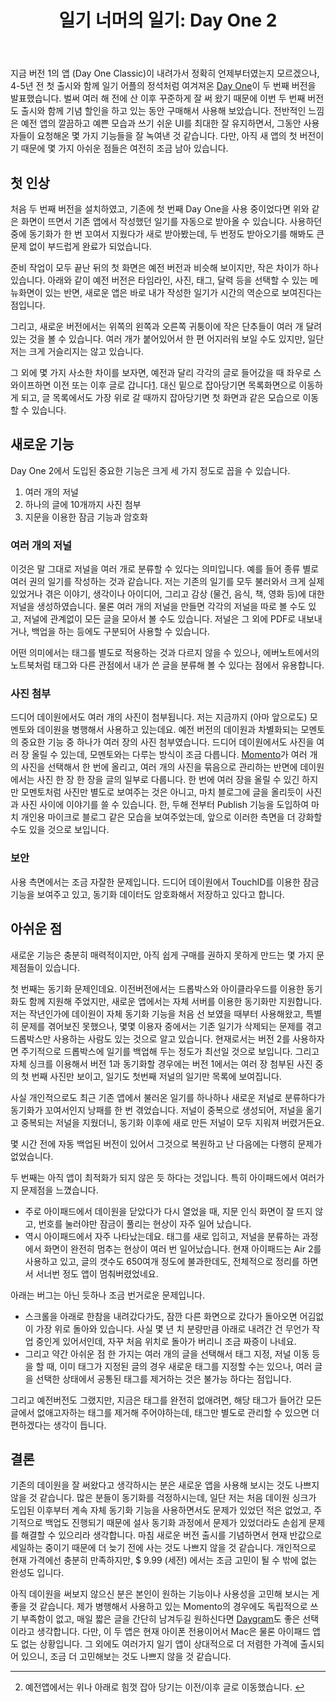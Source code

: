 ﻿---
title: '일기 너머의 일기: Day One 2'
categories:
  - apps
tags:
  - app
  - day-one
  - ipad
  - iphone
  - 아이폰
  - 앱
  - 유니버설
  - 유료
  - 일기
pubDate: 2016-02-10
description: 기본 설명을 입력하세요
---

지금 버전 1의 앱 (Day One Classic)이 내려가서 정확히 언제부터였는지 모르겠으나, 4-5년 전 첫 출시와 함께 일기 어플의 정석처럼 여겨져온 [Day One](https://itunes.apple.com/us/app/day-one-2-journal-+-notes/id1044867788?mt=8&uo=4&at=10l6nh&ct=ms_inline)이 두 번째 버전을 발표했습니다. 벌써 여러 해 전에 산 이후 꾸준하게 잘 써 왔기 때문에 이번 두 번째 버전도 출시와 함께 기념 할인을 하고 있는 동안 구매해서 사용해 보았습니다. 전반적인 느낌은 예전 앱의 깔끔하고 예쁜 모습과 쓰기 쉬운 UI를 최대한 잘 유지하면서, 그동안 사용자들이 요청해온 몇 가지 기능들을 잘 녹여낸 것 같습니다. 다만, 아직 새 앱의 첫 버전이기 때문에 몇 가지 아쉬운 점들은 여전히 조금 남아 있습니다.

## 첫 인상

처음 두 번째 버전을 설치하였고, 기존에 첫 번째 Day One을 사용 중이었다면 위와 같은 화면이 뜨면서 기존 앱에서 작성했던 일기를 자동으로 받아올 수 있습니다. 사용하던 중에 동기화가 한 번 꼬여서 지웠다가 새로 받아봤는데, 두 번정도 받아오기를 해봐도 큰 문제 없이 부드럽게 완료가 되었습니다.

준비 작업이 모두 끝난 뒤의 첫 화면은 예전 버전과 비슷해 보이지만, 작은 차이가 하나 있습니다. 아래와 같이 예전 버전은 타임라인, 사진, 태그, 달력 등을 선택할 수 있는 메뉴화면이 있는 반면, 새로운 앱은 바로 내가 작성한 일기가 시간의 역순으로 보여진다는 점입니다.

그리고, 새로운 버전에서는 위쪽의 왼쪽과 오른쪽 귀퉁이에 작은 단추들이 여러 개 달려 있는 것을 볼 수 있습니다. 여러 개가 붙어있어서 한 편 어지러워 보일 수도 있지만, 일단 저는 크게 거슬리지는 않고 있습니다.

그 외에 몇 가지 사소한 차이를 보자면, 예전과 달리 각각의 글로 들어갔을 때 좌우로 스와이프하면 이전 또는 이후 글로 갑니다[1](#fn-184-1). 대신 밑으로 잡아당기면 목록화면으로 이동하게 되고, 글 목록에서도 가장 위로 갈 때까지 잡아당기면 첫 화면과 같은 모습으로 이동할 수 있습니다.

## 새로운 기능

Day One 2에서 도입된 중요한 기능은 크게 세 가지 정도로 꼽을 수 있습니다.

1. 여러 개의 저널
2. 하나의 글에 10개까지 사진 첨부
3. 지문을 이용한 잠금 기능과 암호화

### 여러 개의 저널

이것은 말 그대로 저널을 여러 개로 분류할 수 있다는 의미입니다. 예를 들어 종류 별로 여러 권의 일기를 작성하는 것과 같습니다. 저는 기존의 일기를 모두 불러와서 크게 실제 있었거나 겪은 이야기, 생각이나 아이디어, 그리고 감상 (물건, 음식, 책, 영화 등)에 대한 저널을 생성하였습니다. 물론 여러 개의 저널을 만들면 각각의 저널을 따로 볼 수도 있고, 저널에 관계없이 모든 글을 모아서 볼 수도 있습니다. 저널은 그 외에 PDF로 내보내거나, 백업을 하는 등에도 구분되어 사용할 수 있습니다.

어떤 의미에서는 태그를 별도로 적용하는 것과 다르지 않을 수 있으나, 에버노트에서의 노트북처럼 태그와 다른 관점에서 내가 쓴 글을 분류해 볼 수 있다는 점에서 유용합니다.

### 사진 첨부

드디어 데이원에서도 여러 개의 사진이 첨부됩니다. 저는 지금까지 (아마 앞으로도) 모멘토와 데이원을 병행해서 사용하고 있는데요. 예전 버전의 데이원과 차별화되는 모멘토의 중요한 기능 중 하나가 여러 장의 사진 첨부였습니다. 드디어 데이원에서도 사진을 여러 장 올릴 수 있는데, 모멘토와는 다루는 방식이 조금 다릅니다. [Momento](https://itunes.apple.com/us/app/momento-diary-journal/id980592846?mt=8&uo=4&at=10l6nh&ct=ms_inline)가 여러 개의 사진을 선택해서 한 번에 올리고, 여러 개의 사진을 묶음으로 관리하는 반면에 데이원에서는 사진 한 장 한 장을 글의 일부로 다룹니다. 한 번에 여러 장을 올릴 수 있긴 하지만 모멘토처럼 사진만 별도로 보여주는 것은 아니고, 마치 블로그에 글을 올리듯이 사진과 사진 사이에 이야기를 쓸 수 있습니다. 한, 두해 전부터 Publish 기능을 도입하여 마치 개인용 마이크로 블로그 같은 모습을 보여주었는데, 앞으로 이러한 측면을 더 강화할 수도 있을 것으로 보입니다.

### 보안

사용 측면에서는 조금 자잘한 문제입니다. 드디어 데이원에서 TouchID를 이용한 잠금 기능을 보여주고 있고, 동기화 데이터도 암호화해서 저장하고 있다고 합니다.

## 아쉬운 점

새로운 기능은 충분히 매력적이지만, 아직 쉽게 구매를 권하지 못하게 만드는 몇 가지 문제점들이 있습니다.

첫 번째는 동기화 문제인데요. 이전버전에서는 드롭박스와 아이클라우드를 이용한 동기화도 함께 지원해 주었지만, 새로운 앱에서는 자체 서버를 이용한 동기화만 지원합니다. 저는 작년인가에 데이원이 자체 동기화 기능을 처음 선 보였을 때부터 사용해왔고, 특별히 문제를 겪어보진 못했으나, 몇몇 이용자 중에서는 기존 일기가 삭제되는 문제를 겪고 드롭박스만 사용하는 사람도 있는 것으로 알고 있습니다. 현재로서는 버전 2를 사용하자면 주기적으로 드롭박스에 일기를 백업해 두는 정도가 최선일 것으로 보입니다. 그리고 자체 싱크를 이용해서 버전 1과 동기화할 경우에는 버전 1에서는 여러 장 첨부된 사진 중의 첫 번째 사진만 보이고, 일기도 첫번째 저널의 일기만 목록에 보여집니다.

사실 개인적으로도 최근 기존 앱에서 불러온 일기를 하나하나 새로운 저널로 분류하다가 동기화가 꼬여서인지 낭패를 한 번 겪었습니다. 저널이 중복으로 생성되어, 저널을 옮기고 중복되는 저널을 지웠더니, 동기화 이후에 새로 만든 저널이 모두 지워져 버렸거든요.

몇 시간 전에 자동 백업된 버전이 있어서 그것으로 복원하고 난 다음에는 다행히 문제가 없었습니다.

두 번째는 아직 앱이 최적화가 되지 않은 듯 하다는 것입니다. 특히 아이패드에서 여러가지 문제점을 느꼈습니다.

- 주로 아이패드에서 데이원을 닫았다가 다시 열었을 때, 지문 인식 화면이 잘 뜨지 않고, 번호를 눌러야만 잠금이 풀리는 현상이 자주 일어 났습니다.
- 역시 아이패드에서 자주 나타났는데요. 태그를 새로 입히고, 저널을 분류하는 과정에서 화면이 완전히 멈추는 현상이 여러 번 일어났습니다. 현재 아이패드는 Air 2를 사용하고 있고, 글의 갯수도 650여개 정도에 불과한데도, 전체적으로 정리를 하면서 서너번 정도 앱이 멈춰버렸었네요.

아래는 버그는 아닌 듯하나 조금 번거로운 문제입니다.

- 스크롤을 아래로 한참을 내려갔다가도, 잠깐 다른 화면으로 갔다가 돌아오면 어김없이 가장 위로 돌아와 있습니다. 사실 몇 년 치 분량만큼 아래로 내려간 건 무언가 작업 중인게 있어서인데, 자꾸 처음 위치로 돌아가 버리니 조금 짜증이 나네요.
- 그리고 약간 아쉬운 점 한 가지는 여러 개의 글을 선택해서 태그 지정, 저널 이동 등을 할 때, 이미 태그가 지정된 글의 경우 새로운 태그를 지정할 수는 있으나, 여러 글을 선택한 상태에서 공통된 태그를 제거하는 것은 불가능 하다는 점입니다.

그리고 예전버전도 그랬지만, 지금은 태그를 완전히 없애려면, 해당 태그가 들어간 모든 글에서 없애고자하는 태그를 제거해 주어야하는데, 태그만 별도로 관리할 수 있으면 더 편하겠다는 생각이 듭니다.

## 결론

기존의 데이원을 잘 써왔다고 생각하시는 분은 새로운 앱을 사용해 보시는 것도 나쁘지 않을 것 같습니다. 많은 분들이 동기화를 걱정하시는데, 일단 저는 처음 데이원 싱크가 도입된 이후부터 계속 자체 동기화 기능을 사용하면서도 문제가 있었던 적은 없었고, 주기적으로 백업도 진행되기 때문에 설사 동기화 과정에서 문제가 있었더라도 손쉽게 문제를 해결할 수 있으리라 생각합니다. 마침 새로운 버전 출시를 기념하면서 현재 반값으로 세일하는 중이기 때문에 더 늦기 전에 사는 것도 나쁘지 않을 것 같습니다. 개인적으로 현재 가격에선 충분히 만족하지만, $ 9.99 (세전) 에서는 조금 고민이 될 수 밖에 없는 완성도 입니다.

아직 데이원을 써보지 않으신 분은 본인이 원하는 기능이나 사용성을 고민해 보시는 게 좋을 것 같습니다. 제가 병행해서 사용하고 있는 Momento의 경우에도 독립적으로 쓰기 부족함이 없고, 매일 짧은 글을 간단히 남겨두길 원하신다면 [Daygram](https://itunes.apple.com/us/app/daygram-one-line-a-day-diary/id977949232?mt=8&uo=4&at=10l6nh&ct=ms_inline)도 좋은 선택이라고 생각합니다. 다만, 이 두 앱은 현재 아이폰 전용이어서 Mac은 물론 아이패드 앱도 없는 상황입니다. 그 외에도 여러가지 일기 앱이 상대적으로 더 저렴한 가격에 출시되어 있으니, 조금 더 고민해보는 것도 나쁘지 않을 것 같습니다.

* * *

2. 예전앱에서는 위나 아래로 힘껏 잡아 당기는 이전/이후 글로 이동했습니다. [↩](#fnref-184-1)


